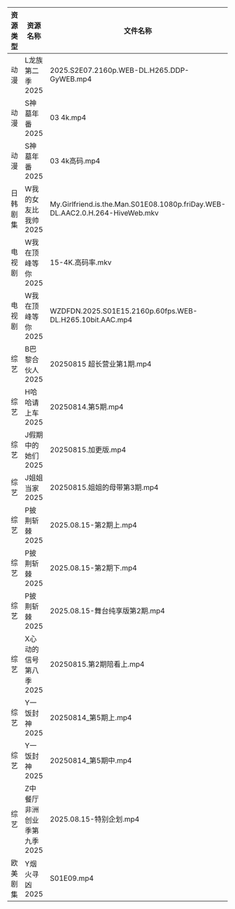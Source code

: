 | 资源类型 | 资源名称             | 文件名称                                                                         | 分享链接                                 | 更新时间                |
| ---- | ---------------- | ---------------------------------------------------------------------------- | ------------------------------------ | ------------------- |
| 动漫   | L龙族第二季2025       | 2025.S2E07.2160p.WEB-DL.H265.DDP-GyWEB.mp4                                   | https://pan.quark.cn/s/7820520d1f2c  | 2025-08-15 16:25:54 |
| 动漫   | S神墓年番2025        | 03 4k.mp4                                                                    | https://pan.quark.cn/s/06bfa06b8b35  | 2025-08-15 10:32:29 |
| 动漫   | S神墓年番2025        | 03 4k高码.mp4                                                                  | https://pan.quark.cn/s/06bfa06b8b35  | 2025-08-15 10:32:25 |
| 日韩剧集 | W我的女友比我帅2025     | My.Girlfriend.is.the.Man.S01E08.1080p.friDay.WEB-DL.AAC2.0.H.264-HiveWeb.mkv | https://pan.quark.cn/s/0a66c240ab28  | 2025-08-15 01:34:32 |
| 电视剧  | W我在顶峰等你2025      | 15-4K.高码率.mkv                                                                | https://pan.quark.cn/s/cb17e03fd6d6  | 2025-08-15 16:33:52 |
| 电视剧  | W我在顶峰等你2025      | WZDFDN.2025.S01E15.2160p.60fps.WEB-DL.H265.10bit.AAC.mp4                     | https://pan.quark.cn/s/cb17e03fd6d6  | 2025-08-15 16:33:55 |
| 综艺   | B巴黎合伙人2025       | 20250815  超长营业第1期.mp4                                                        | https://pan.quark.cn/s/9066b5b3bdc9  | 2025-08-15 16:40:22 |
| 综艺   | H哈哈请上车2025       | 20250814.第5期.mp4                                                             | https://pan.quark.cn/s/6a88287d5483  | 2025-08-15 10:20:43 |
| 综艺   | J假期中的她们2025      | 20250815.加更版.mp4                                                             | https://pan.quark.cn/s/7a645271de8d  | 2025-08-15 16:41:16 |
| 综艺   | J姐姐当家2025        | 20250815.姐姐的母带第3期.mp4                                                        | https://pan.quark.cn/s/b9e3aa93f086  | 2025-08-15 16:41:27 |
| 综艺   | P披荆斩棘2025        | 2025.08.15-第2期上.mp4                                                          | https://pan.quark.cn/s/9ae1eb01008d  | 2025-08-15 16:43:37 |
| 综艺   | P披荆斩棘2025        | 2025.08.15-第2期下.mp4                                                          | https://pan.quark.cn/s/9ae1eb01008d  | 2025-08-15 16:43:28 |
| 综艺   | P披荆斩棘2025        | 2025.08.15-舞台纯享版第2期.mp4                                                      | https://pan.quark.cn/s/9ae1eb01008d  | 2025-08-15 16:43:34 |
| 综艺   | X心动的信号第八季2025    | 20250815.第2期陪看上.mp4                                                          | https://pan.quark.cn/s/a2f1532c7f0e  | 2025-08-15 16:45:10 |
| 综艺   | Y一饭封神2025        | 20250814_第5期上.mp4                                                            | https://www.alipan.com/s/w4Qpfj6YdVw | 2025-08-15 00:02:42 |
| 综艺   | Y一饭封神2025        | 20250814_第5期中.mp4                                                            | https://www.alipan.com/s/w4Qpfj6YdVw | 2025-08-15 00:02:41 |
| 综艺   | Z中餐厅非洲创业季第九季2025 | 2025.08.15-特别企划.mp4                                                          | https://pan.quark.cn/s/b593f5a4180b  | 2025-08-15 16:45:49 |
| 欧美剧集 | Y烟火寻凶2025        | S01E09.mp4                                                                   | https://pan.quark.cn/s/96d5d0ce3ae2  | 2025-08-15 16:37:41 |
